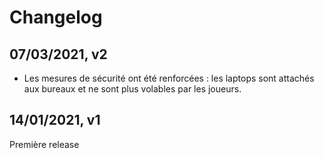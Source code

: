 # Changelog

## 07/03/2021, v2

* Les mesures de sécurité ont été renforcées : les laptops sont attachés aux bureaux et ne sont plus volables par les joueurs.

## 14/01/2021, v1

Première release


